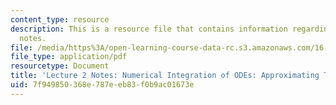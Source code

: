 ```yaml
---
content_type: resource
description: This is a resource file that contains information regarding lecture 2
  notes.
file: /media/https%3A/open-learning-course-data-rc.s3.amazonaws.com/16-90-computational-methods-in-aerospace-engineering-spring-2014/7f949850368e787eeb83f0b9ac01673e_MIT16_90S14_Lecture2.pdf
file_type: application/pdf
resourcetype: Document
title: 'Lecture 2 Notes: Numerical Integration of ODEs: Approximating Time Derivative'
uid: 7f949850-368e-787e-eb83-f0b9ac01673e
---
```

